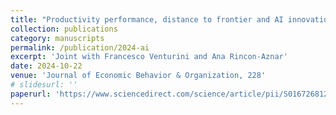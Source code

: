 ```yaml
---
title: "Productivity performance, distance to frontier and AI innovation: Firm-level evidence from Europe"
collection: publications
category: manuscripts
permalink: /publication/2024-ai
excerpt: 'Joint with Francesco Venturini and Ana Rincon-Aznar'
date: 2024-10-22
venue: 'Journal of Economic Behavior & Organization, 228'
# slidesurl: ''
paperurl: 'https://www.sciencedirect.com/science/article/pii/S0167268124003767'
---
```

